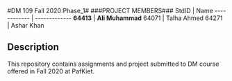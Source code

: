 #DM 109 Fall 2020:Phase_1#
###PROJECT MEMBERS###
StdID | Name
------------ | -------------
**64413** | **Ali Muhammad**
64071 | Talha Ahmed
64271 | Ashar Khan
## Description ##
This repository contains assignments and project submitted to DM course offered in Fall 2020 at PafKiet.
